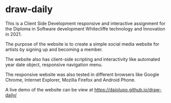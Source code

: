 # draw-daily

This is a Client Side Development responsive and interactive assignment for the Diploma in Software development Whitecliffe technology and Innovation in 2021. 

The purpose of the website is to create a simple social media website for artists by signing up and becoming a member.

The website also has client-side scripting and interactivity like automated year date object, responsive navigation menu.

The responsive website was also tested in different browsers like Google Chrome, Internet Explorer, Mozilla Firefox and Android Phone.

A live demo of the website can be view at https://daiolupo.github.io/draw-daily/
